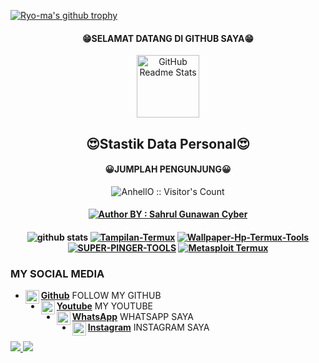 [![Ryo-ma's github trophy](https://github-profile-trophy.vercel.app/?username=Bang-Sahrul-Gunawan-Cyber&row=1)](https://github.com/Bang-Sahrul-Gunawan-Cyber/github-profile-trophy)


<h4 align="center">
    😁SELAMAT DATANG DI GITHUB SAYA😁
</h4>
<p align="center">
 <img width="100px" src="https://res.cloudinary.com/anuraghazra/image/upload/v1594908242/logo_ccswme.svg" align="center" alt="GitHub Readme Stats" />
 <h2 align="center">😍Stastik Data Personal😍</h2>
</p>
<h4 align="center">😀JUMPLAH PENGUNJUNG😀</h4>

<p align="center"><img src="https://profile-counter.glitch.me/{Bang-Sahrul-Gunawan-Cyber}/count.svg" alt="AnhellO :: Visitor's Count" /></p>

<h4 align="center">
<a href="#"><img title="Author BY : Sahrul Gunawan Cyber" src="https://img.shields.io/badge/AUTHOR%20BY-SAHRUL~%20GUNAWAN-yellow?colorA=%23ff0000&colorB=%23FFFF00&style=for-the-badge"></a> 
<h4 align="center">

![github stats](https://github-readme-stats.vercel.app/api?username=Bang-Sahrul-Gunawan-Cyber&show_icons=true&theme=dark)
<a href="https://github.com/Bang-Sahrul-Gunawan-Cyber/Tampilan-Termux"><img title="Tampilan-Termux" src="https://github-readme-stats.vercel.app/api/pin/?username=Bang-Sahrul-Gunawan-Cyber&repo=Tampilan-Termux&theme=vision-friendly-dark"></a>
<a href="https://github.com/Bang-Sahrul-Gunawan-Cyber/Wallpaper-Hp-Termux-Tools"><img title="Wallpaper-Hp-Termux-Tools" src="https://github-readme-stats.vercel.app/api/pin/?username=Bang-Sahrul-Gunawan-Cyber&repo=Wallpaper-Hp-Termux-Tools&theme=vision-friendly-dark"></a>
<a href="https://github.com/Bang-Sahrul-Gunawan-Cyber/SUPER-PINGER-TOOLS"><img title="SUPER-PINGER-TOOLS" src="https://github-readme-stats.vercel.app/api/pin/?username=Bang-Sahrul-Gunawan-Cyber&repo=SUPER-PINGER-TOOLS&theme=vision-friendly-dark"></a>
<a href="https://github.com/Bang-Sahrul-Gunawan-Cyber/Metasploit-Termux-stable"><img title="Metasploit Termux" src="https://github-readme-stats.vercel.app/api/pin/?username=Bang-Sahrul-Gunawan-Cyber&repo=Metasploit-Termux-stable&theme=vision-friendly-dark"></a>
<p align="center">

### MY SOCIAL MEDIA
* [<img alt="Dunia-Kode's Github" align="left" width="22px" src="https://cdn.jsdelivr.net/npm/simple-icons@v3/icons/github.svg" /> <b>Github</b>](https://github.com/Bang-Sahrul-Gunawan-Cyber) FOLLOW MY GITHUB<br />
* [<img alt="Dunia-Kode's Facebook" align="left" width="22px" src="https://cdn.jsdelivr.net/npm/simple-icons@v3/icons/youtube.svg" /> <b>Youtube</b>](https://youtu.be/E5pQiMRtCzg) MY YOUTUBE<br />
* [<img alt="Dunia-Kode's Whatsapp" align="left" width="22px" src="https://cdn.jsdelivr.net/npm/simple-icons@v3/icons/whatsapp.svg" /> <b>WhatsApp</b>](https://wa.me/6281333166254) WHATSAPP SAYA<br />
* [<img alt="Dunia-Kode's Instagram" align="left" width="22px" src="https://cdn.jsdelivr.net/npm/simple-icons@v3/icons/instagram.svg" /> <b>Instagram</b>](https://Instagram.com/wes_kadung_rewel) INSTAGRAM SAYA<br />

<p>
    <a href="https://a.paddle.com/v2/click/16413/119403?link=1227">
      <img src="https://img.shields.io/badge/Supported%20by-VSCode%20Power%20User%20%E2%86%92-gray.svg?colorA=655BE1&colorB=4F44D6&style=for-the-badge"/>
    </a>
    <a href="https://a.paddle.com/v2/click/16413/119403?link=2345">
      <img src="https://img.shields.io/badge/Supported%20by-Node%20Cli.com%20%E2%86%92-gray.svg?colorA=61c265&colorB=4CAF50&style=for-the-badge"/>
    </a>
  </p>
